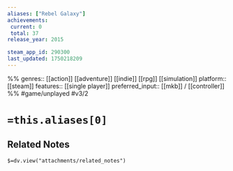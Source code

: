 ```yaml
---
aliases: ["Rebel Galaxy"]
achievements:
 current: 0
 total: 37
release_year: 2015

steam_app_id: 290300
last_updated: 1750218209
---
```

%%
genres:: [[action]] [[adventure]] [[indie]] [[rpg]] [[simulation]]
platform:: [[steam]]
features:: [[single player]]
preferred_input:: [[mkb]] / [[controller]]
%%
#game/unplayed
#v3/2

# `=this.aliases[0]`
## Related Notes
`$=dv.view("attachments/related_notes")`